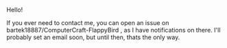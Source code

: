 Hello!

If you ever need to contact me, you can open an issue on bartek18887/ComputerCraft-FlappyBird , as I have notifications on there. I'll probably set an email soon, but until then, thats the only way.
